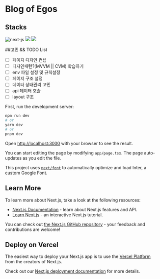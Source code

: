 <h1 align='left'>Blog of Egos</h1>

<h2 align=''>Stacks</h2>

<div align="start">

<img  src="https://img.shields.io/badge/NextJS-09D3AC?logo=next.js&style=for-the-badge&logoColor=black" alt="next-js"/>

<img  src="https://img.shields.io/badge/TailwindCSS-06B6D4?logo=tailwindcss&style=for-the-badge&logoColor=black"/>

<img  src="https://img.shields.io/badge/TypeScript-3178c6?logo=TypeScript&style=for-the-badge&logoColor=black"/>

</div>

##고민 && TODO List

- [ ] 페이지 디자인 컨셉
- [ ] 디자인패턴?(MVVM || CVM) 학습하기
- [ ] env 파일 설정 및 규칙설정
- [ ] 페이지 구조 설정
- [ ] 데이터 상태관리 고민
- [ ] api 데이터 호출
- [ ] layout 구조

First, run the development server:

```bash
npm run dev
# or
yarn dev
# or
pnpm dev
```

Open [http://localhost:3000](http://localhost:3000) with your browser to see the result.

You can start editing the page by modifying `app/page.tsx`. The page auto-updates as you edit the file.

This project uses [`next/font`](https://nextjs.org/docs/basic-features/font-optimization) to automatically optimize and load Inter, a custom Google Font.

## Learn More

To learn more about Next.js, take a look at the following resources:

- [Next.js Documentation](https://nextjs.org/docs) - learn about Next.js features and API.
- [Learn Next.js](https://nextjs.org/learn) - an interactive Next.js tutorial.

You can check out [the Next.js GitHub repository](https://github.com/vercel/next.js/) - your feedback and contributions are welcome!

## Deploy on Vercel

The easiest way to deploy your Next.js app is to use the [Vercel Platform](https://vercel.com/new?utm_medium=default-template&filter=next.js&utm_source=create-next-app&utm_campaign=create-next-app-readme) from the creators of Next.js.

Check out our [Next.js deployment documentation](https://nextjs.org/docs/deployment) for more details.
